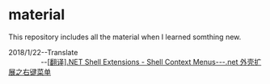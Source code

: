 # material
<p>This repository includes all the material when I learned somthing new.</p>
<div>
<p></p>
<p>2018/1/22--Translate
<br>
&nbsp;&nbsp;&emsp;&emsp;&emsp;&emsp;--<a href="http://www.cnblogs.com/Aries-rong/p/8320531.html">[翻译].NET Shell Extensions - Shell Context Menus---.net 外壳扩展之右键菜单</a></p>
</div>